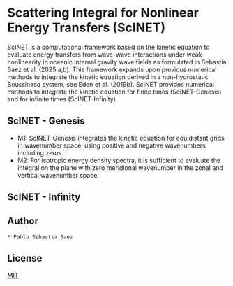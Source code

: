 # Scattering Integral for Nonlinear Energy Transfers (ScINET)
ScINET is a computational framework based on the kinetic equation to evaluate energy transfers from wave-wave interactions under weak nonlinearity in oceanic internal gravity wave fields as formulated in Sebastia Saez et al. (2025 a,b). This framework expands upon previous numerical methods to integrate the kinetic equation derived in a non-hydrostatic Boussinesq system, see Eden et al. (2019b). ScINET provides numerical methods to integrate the kinetic equation for finite times (ScINET-Genesis) and for infinite times (ScINET-Infinity).

## ScINET - Genesis
* M1: ScINET-Genesis integrates the kinetic equation for equidistant grids in wavenumber space, using positive and negative wavenumbers including zeros.
* M2: For isotropic energy density spectra, it is sufficient to evaluate the integral on the plane with zero meridional wavenumber in the zonal and vertical wavenumber space.

## ScINET - Infinity

## Author
    * Pablo Sebastia Saez

## License
[MIT](LICENSE.txt)
